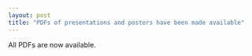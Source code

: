 ```yaml
---
layout: post
title: "PDFs of presentations and posters have been made available"
---
```


All PDFs are now available.